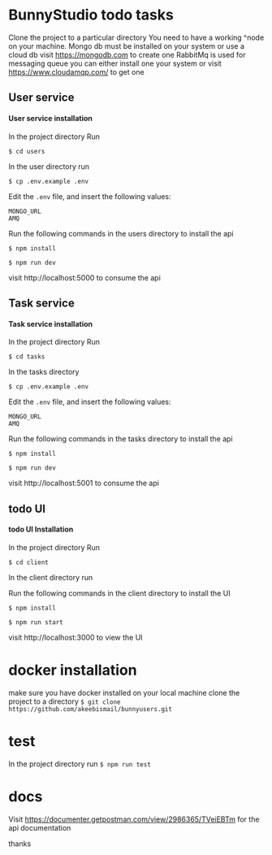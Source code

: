 # BunnyStudio todo tasks
Clone the project to a particular directory
You  need to have a working  ^node on your machine.
Mongo db must be installed on your system or use a cloud db visit https://mongodb.com to create one 
RabbitMq is used for messaging queue you can either install one your system or visit https://www.cloudamqp.com/ to get one 


## User service

#### User service installation
In the project directory
Run

`$ cd users`

In the user directory run

`$ cp .env.example .env`

Edit the `.env` file, and insert the following values:

```
MONGO_URL
AMQ
```
Run the following commands in the users directory to install the api

`$ npm install`

`$ npm run dev`

visit http://localhost:5000 to consume the api

## Task service

#### Task service installation

In the project directory
Run

`$ cd tasks`

In the tasks directory

`$ cp .env.example .env`

Edit the `.env` file, and insert the following values:

```
MONGO_URL
AMQ
```
Run the following commands in the tasks directory to install the api

`$ npm install`

`$ npm run dev`

visit http://localhost:5001 to consume the api

## todo UI

#### todo UI Installation
In the project directory
Run

`$ cd client`


In the client directory run

Run the following commands in the client directory to install the UI 

`$ npm install`

`$ npm run start`

visit http://localhost:3000 to view the UI

# docker installation
make sure you have docker installed on your local machine
clone the project to a directory
`$ git clone https://github.com/akeebismail/bunnyusers.git`


# test
In the project directory run
`$ npm run test`

# docs

Visit https://documenter.getpostman.com/view/2986365/TVeiEBTm  for the api documentation

thanks
